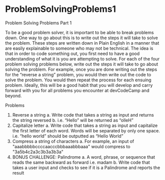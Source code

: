 # ProblemSolvingProblems1

Problem Solving Problems Part 1

To be a good problem solver, it is important to be able to break problems down. 
One way to go about this is to write out the steps it will take to solve the problem.
These steps are written down in Plain English in a manner that are easily explainable to someone who may not be technical. The idea is that in order to code something out, you first need to have a good understanding of what it is you are attempting to solve.
For each of the four problem solving problems below, write out the steps it will take to go about solving the problem. For example, once you are done writing out the steps for the “reverse a string” problem, you would then write out the code to solve the problem. You would then repeat the process for each ensuing problem. Ideally, this will be a good habit that you will develop and carry forward with you for all problems you encounter at devCodeCamp and beyond.

Problems
1.	Reverse a string
a.	Write code that takes a string as input and returns the string reversed
b.	i.e. “Hello” will be returned as “olleH”
2.	Capitalize letter
a.	Write code that takes a string as input and capitalize the first letter of each word. Words will be separated by only one space. i.e. “hello world” should be outputted as “Hello World”
3.	Compress a string of characters
a.	For example, an input of "aaabbbbbccccaacccbbbaaabbbaaa" would compress to "3a5b4c2a3c3b3a3b3a"
4.	BONUS CHALLENGE: Palindrome
a.	A word, phrase, or sequence that reads the same backward as forward i.e. madam
b.	Write code that takes a user input and checks to see if it is a Palindrome and reports the result
